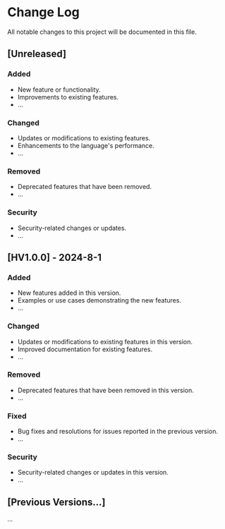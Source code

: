 # Change Log

All notable changes to this project will be documented in this file.

## [Unreleased]

### Added

- New feature or functionality.
- Improvements to existing features.
- ...

### Changed

- Updates or modifications to existing features.
- Enhancements to the language's performance.
- ...

### Removed

- Deprecated features that have been removed.
- ...

### Security

- Security-related changes or updates.
- ...

## [HV1.0.0] - 2024-8-1

### Added

- New features added in this version.
- Examples or use cases demonstrating the new features.
- ...

### Changed

- Updates or modifications to existing features in this version.
- Improved documentation for existing features.
- ...

### Removed

- Deprecated features that have been removed in this version.
- ...

### Fixed

- Bug fixes and resolutions for issues reported in the previous version.
- ...

### Security

- Security-related changes or updates in this version.
- ...

## [Previous Versions...]

...
